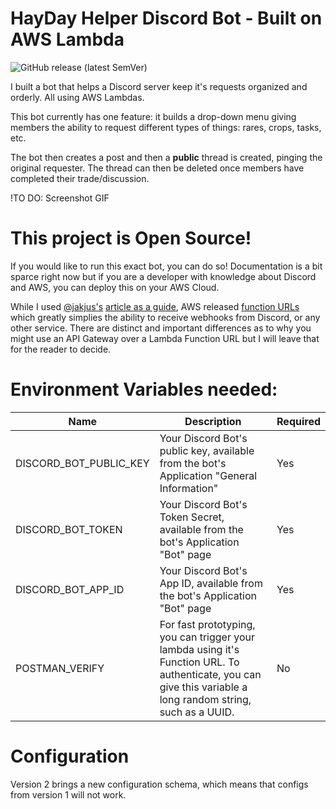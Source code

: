 # HayDay Helper Discord Bot - Built on AWS Lambda

![GitHub release (latest SemVer)](https://img.shields.io/github/v/release/trickywheat/hayday-helper?label=latest%20release)

I built a bot that helps a Discord server keep it's requests organized and orderly.  All using AWS Lambdas.

This bot currently has one feature: it builds a drop-down menu giving members the ability to request different types of things: rares, crops, tasks, etc.

The bot then creates a post and then a **public** thread is created, pinging the original requester.  The thread can then be deleted once members have completed their trade/discussion.

!TO DO: Screenshot GIF

# This project is Open Source!

If you would like to run this exact bot, you can do so!  Documentation is a bit sparce right now but if you are a developer with knowledge about Discord and AWS, you can deploy this on your AWS Cloud.

While I used [@jakjus's](https://github.com/jakjus) [article as a guide](https://betterprogramming.pub/build-a-discord-bot-with-aws-lambda-api-gateway-cc1cff750292), AWS released [function URLs](https://aws.amazon.com/blogs/aws/announcing-aws-lambda-function-urls-built-in-https-endpoints-for-single-function-microservices/) which greatly simplies the ability to receive webhooks from Discord, or any other service.  There are distinct and important differences as to why you might use an API Gateway over a Lambda Function URL but I will leave that for the reader to decide.

# Environment Variables needed:

| Name | Description | Required |
|------|-------------|----------|
| DISCORD_BOT_PUBLIC_KEY | Your Discord Bot's public key, available from the bot's Application "General Information" | Yes |
| DISCORD_BOT_TOKEN	| Your Discord Bot's Token Secret, available from the bot's Application "Bot" page | Yes |
| DISCORD_BOT_APP_ID | Your Discord Bot's App ID, available from the bot's Application "Bot" page | Yes |
| POSTMAN_VERIFY | For fast prototyping, you can trigger your lambda using it's Function URL.  To authenticate, you can give this variable a long random string, such as a UUID. | No |

# Configuration

Version 2 brings a new configuration schema, which means that configs from version 1 will not work.

